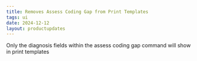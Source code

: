 ```yaml
---
title: Removes Assess Coding Gap from Print Templates
tags: ui
date: 2024-12-12
layout: productupdates
---
```

Only the diagnosis fields within the assess coding gap command will show in print templates